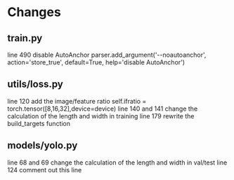 # Changes

## train.py 

line 490 disable AutoAnchor parser.add_argument('--noautoanchor', action='store_true', default=True, help='disable AutoAnchor')

## utils/loss.py 

line 120 add the image/feature ratio self.ifratio = torch.tensor([8,16,32],device=device)
line 140 and 141 change the calculation of the length and width in training
line 179 rewrite the build_targets function

## models/yolo.py

line 68 and 69 change the calculation of the length and width in val/test
line 124 comment out this line

